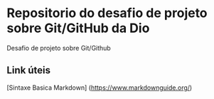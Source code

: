# Repositorio do desafio de projeto sobre Git/GitHub da Dio
Desafio de projeto sobre Git/Github


## Link úteis
[Sintaxe Basica Markdown] (https://www.markdownguide.org/)
